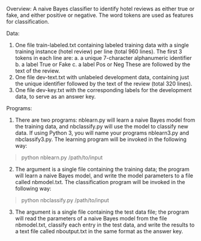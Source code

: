 Overview:
A naive Bayes classifier to identify hotel reviews as either true or fake, and either positive or negative. The word tokens are used as features for classification. 

Data:
1. One file train-labeled.txt containing labeled training data with a single training instance (hotel review) per line (total 960 lines). The first 3 tokens in each line are:
   a. a unique 7-character alphanumeric identifier
   b. a label True or Fake
   c. a label Pos or Neg
   These are followed by the text of the review.
2. One file dev-text.txt with unlabeled development data, containing just the unique identifier followed by the text of the review (total 320 lines).
3. One file dev-key.txt with the corresponding labels for the development data, to serve as an answer key.

Programs:
1. There are two programs: nblearn.py will learn a naive Bayes model from the training data, and nbclassify.py will use the model to classify new data. If using Python 3, you will name your programs nblearn3.py and nbclassify3.py. The learning program will be invoked in the following way:

> python nblearn.py /path/to/input

2. The argument is a single file containing the training data; the program will learn a naive Bayes model, and write the model parameters to a file called nbmodel.txt.
   The classification program will be invoked in the following way:

> python nbclassify.py /path/to/input

3. The argument is a single file containing the test data file; the program will read the parameters of a naive Bayes model from the file nbmodel.txt, classify each entry in the test data, and write the results to a text file called nboutput.txt in the same format as the answer key.
